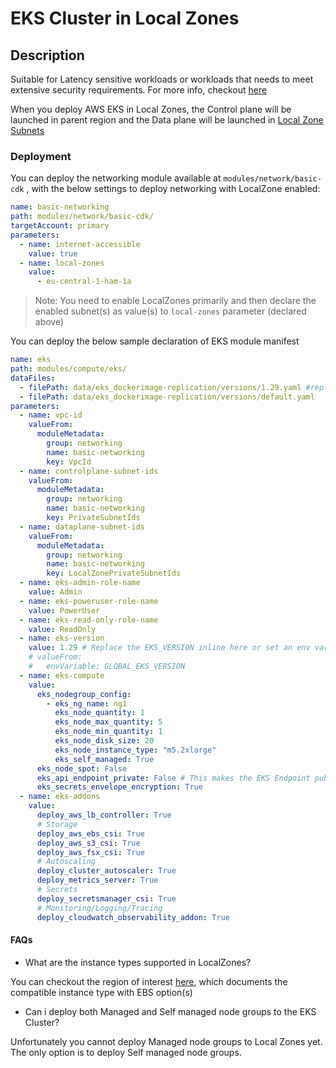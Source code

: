 # EKS Cluster in Local Zones

## Description

Suitable for Latency sensitive workloads or workloads that needs to meet extensive security requirements. For more info, checkout [here](https://docs.aws.amazon.com/local-zones/latest/ug/what-is-aws-local-zones.html)

When you deploy AWS EKS in Local Zones, the Control plane will be launched in parent region and the Data plane will be launched in [Local Zone Subnets](https://docs.aws.amazon.com/eks/latest/userguide/local-zones.html)

### Deployment

You can deploy the networking module available at `modules/network/basic-cdk` , with the below settings to deploy networking with LocalZone enabled:

```yaml
name: basic-networking
path: modules/network/basic-cdk/
targetAccount: primary
parameters:
  - name: internet-accessible
    value: true
  - name: local-zones
    value: 
      - eu-central-1-ham-1a
```

> Note: You need to enable LocalZones primarily and then declare the enabled subnet(s) as value(s) to `local-zones` parameter (declared above)

You can deploy the below sample declaration of EKS module manifest

```yaml
name: eks
path: modules/compute/eks/
dataFiles:
  - filePath: data/eks_dockerimage-replication/versions/1.29.yaml #replace the EKS_VERSION with the right EKS Cluster version
  - filePath: data/eks_dockerimage-replication/versions/default.yaml
parameters:
  - name: vpc-id
    valueFrom:
      moduleMetadata:
        group: networking
        name: basic-networking
        key: VpcId
  - name: controlplane-subnet-ids
    valueFrom:
      moduleMetadata:
        group: networking
        name: basic-networking
        key: PrivateSubnetIds
  - name: dataplane-subnet-ids
    valueFrom:
      moduleMetadata:
        group: networking
        name: basic-networking
        key: LocalZonePrivateSubnetIds
  - name: eks-admin-role-name
    value: Admin
  - name: eks-poweruser-role-name
    value: PowerUser
  - name: eks-read-only-role-name
    value: ReadOnly
  - name: eks-version
    value: 1.29 # Replace the EKS_VERSION inline here or set an env var and load it from `.env` file using below format
    # valueFrom:
    #   envVariable: GLOBAL_EKS_VERSION
  - name: eks-compute
    value:
      eks_nodegroup_config:
        - eks_ng_name: ng1
          eks_node_quantity: 1
          eks_node_max_quantity: 5
          eks_node_min_quantity: 1
          eks_node_disk_size: 20
          eks_node_instance_type: "m5.2xlarge"
          eks_self_managed: True
      eks_node_spot: False
      eks_api_endpoint_private: False # This makes the EKS Endpoint public
      eks_secrets_envelope_encryption: True 
  - name: eks-addons
    value:
      deploy_aws_lb_controller: True
      # Storage
      deploy_aws_ebs_csi: True 
      deploy_aws_s3_csi: True
      deploy_aws_fsx_csi: True
      # Autoscaling
      deploy_cluster_autoscaler: True 
      deploy_metrics_server: True 
      # Secrets
      deploy_secretsmanager_csi: True 
      # Monitoring/Logging/Tracing
      deploy_cloudwatch_observability_addon: True
```

#### FAQs

- What are the instance types supported in LocalZones?

You can checkout the region of interest [here](https://aws.amazon.com/about-aws/global-infrastructure/localzones/features/), which documents the compatible instance type with EBS option(s)

- Can i deploy both Managed and Self managed node groups to the EKS Cluster?

Unfortunately you cannot deploy Managed node groups to Local Zones yet. The only option is to deploy Self managed node groups.
